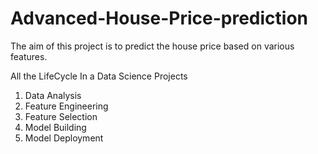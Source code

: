 # Advanced-House-Price-prediction

The aim of this project is to predict the house price based on various features.

All the LifeCycle In a Data Science Projects
1. Data Analysis
2. Feature Engineering
3. Feature Selection
4. Model Building
5. Model Deployment
